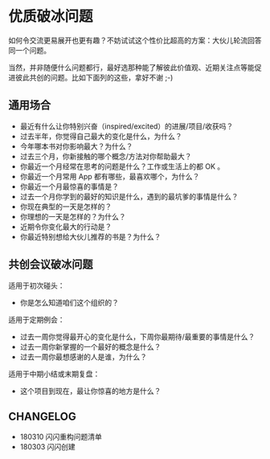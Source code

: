 # 优质破冰问题

如何令交流更易展开也更有趣？不妨试试这个性价比超高的方案：大伙儿轮流回答同一个问题。

当然，并非随便什么问题都行，最好选那种能了解彼此价值观、近期关注点等能促进彼此共创的问题。比如下面列的这些，拿好不谢 ;-)

## 通用场合

- 最近有什么让你特别兴奋（inspired/excited）的进展/项目/收获吗？
- 过去半年，你觉得自己最大的变化是什么，为什么？
- 今年哪本书对你影响最大？为什么？
- 过去三个月，你新接触的哪个概念/方法对你帮助最大？
- 你最近一个月经常在思考的问题是什么？工作或生活上的都 OK 。
- 你最近一个月常用 App 都有哪些，最喜欢哪个，为什么？
- 你最近一个月最惊喜的事情是？
- 过去一个月你学到的最好的知识是什么，遇到的最坑爹的事情是什么？
- 你现在典型的一天是怎样的？
- 你理想的一天是怎样的？为什么？
- 近期令你变化最大的行动是？
- 你最近特别想给大伙儿推荐的书是？为什么？

## 共创会议破冰问题

适用于初次碰头：

- 你是怎么知道咱们这个组织的？

适用于定期例会：

- 过去一周你觉得最开心的变化是什么，下周你最期待/最重要的事情是什么？
- 过去一周你新掌握的一个最好的概念是什么？
- 过去一周你最想感谢的人是谁，为什么？

适用于中期小结或末期复盘：


- 这个项目到现在，最让你惊喜的地方是什么？






## CHANGELOG 

- 180310 闪闪重构问题清单
- 180303 闪闪创建

